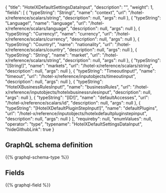 {
  "title": "HotelXDefaultSettingsDataInput",
  "description": "",
  "weight": 1,
  "fields": [
    {
      "typeString": "String!",
      "name": "context",
      "url": "/hotel-x/reference/scalars/string",
      "description": null,
      "args": null
    },
    {
      "typeString": "Language!",
      "name": "language",
      "url": "/hotel-x/reference/scalars/language",
      "description": null,
      "args": null
    },
    {
      "typeString": "Currency!",
      "name": "currency",
      "url": "/hotel-x/reference/scalars/currency",
      "description": null,
      "args": null
    },
    {
      "typeString": "Country!",
      "name": "nationality",
      "url": "/hotel-x/reference/scalars/country",
      "description": null,
      "args": null
    },
    {
      "typeString": "String",
      "name": "market",
      "url": "/hotel-x/reference/scalars/string",
      "description": null,
      "args": null
    },
    {
      "typeString": "[String!]",
      "name": "markets",
      "url": "/hotel-x/reference/scalars/string",
      "description": null,
      "args": null
    },
    {
      "typeString": "TimeoutInput!",
      "name": "timeout",
      "url": "/hotel-x/reference/inputobjects/timeoutinput",
      "description": null,
      "args": null
    },
    {
      "typeString": "HotelXBusinessRulesInput!",
      "name": "businessRules",
      "url": "/hotel-x/reference/inputobjects/hotelxbusinessrulesinput",
      "description": null,
      "args": null
    },
    {
      "typeString": "[ID!]",
      "name": "defaultAccesses",
      "url": "/hotel-x/reference/scalars/id",
      "description": null,
      "args": null
    },
    {
      "typeString": "[HotelXDefaultPluginStepInput!]",
      "name": "defaultPlugins",
      "url": "/hotel-x/reference/inputobjects/hotelxdefaultpluginstepinput",
      "description": null,
      "args": null
    }
  ],
  "requireby": null,
  "enumValues": null,
  "operator": "type",
  "typename": "HotelXDefaultSettingsDataInput",
  "hideGithubLink": true
}
## GraphQL schema definition

{{% graphql-schema-type %}}

## Fields

{{% graphql-field %}}
